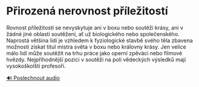 # Přirozená nerovnost příležitostí

<speak>
<prosody rate="medium" pitch="medium">
<emphasis level="strong">Rovnost příležitostí se nevyskytuje ani v boxu nebo soutěži krásy, ani v žádné jiné oblasti soutěžení, ať už biologického nebo společenského</emphasis>. <break time="0.5s"/> <emphasis level="moderate">Naprostá většina lidí je vzhledem k fyziologické stavbě svého těla zbavena možnosti získat titul mistra světa v boxu nebo královny krásy</emphasis>. <break time="0.5s"/> Jen velice málo lidí může soutěžit na trhu práce jako operní zpěváci nebo filmové hvězdy. <break time="0.5s"/> Nejpříhodnější pozici v soutěži na poli vědeckých výsledků mají vysokoškolští profesoři.
</prosody>
</speak>

[🔊 Poslechnout audio](/data/7-paragraphs/audio/chapter_56/para_004-Rovnost-pleitost-se-nevyskytuje-ani-v-boxu-neb.mp3) 